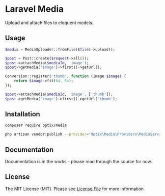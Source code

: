# Laravel Media

Upload and attach files to eloquent models.

## Usage

```php
$media = MediaUploader::fromFile($file)->upload();
```

```php
$post = Post::create($request->all());
$post->attachMedia($mediaId, 'image');
$post->getMedia('image')->first()->getUrl();
```

```php
Conversion::register('thumb', function (Image $image) {
    return $image->fit(64, 64);
});
```

```php
$post->attachMedia($mediaId, 'image', ['thumb']);
$post->getMedia('image')->first()->getUrl('thumb');
```

## Installation

```bash
composer require optix/media
```

```bash
php artisan vendor:publish --provider="Optix\Media\Providers\MediaServiceProvider"
```

## Documentation

Documentation is in the works - please read through the source for now.

## License

The MIT License (MIT). Please see [License File](LICENSE.md) for more information.
